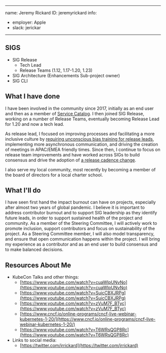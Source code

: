 -------------------------------------------------------------
name: Jeremy Rickard
ID: jeremyrickard
info:
  - employer: Apple
  - slack: jerickar
-------------------------------------------------------------

<!-- Please make a copy of this template as "candidate-yourname.md" and save it to
the election directory -->

## SIGS

- SIG Release
  - Tech Lead
  - Release Teams (1.12, 1.17-1.20, 1.23)
- SIG Architecture (Enhancements Sub-project owner)
- SIG CLI

## What I have done

I have been involved in the community since 2017, initially as an end user and then as a member of [Service Catalog](https://github.com/kubernetes-sigs/service-catalog). I then joined SIG Release, working on a number of Release Teams, eventually becoming Release Lead for 1.20 and now a tech lead.

As release lead, I focused on improving processes and facilitating a more inclusive culture by [requiring unconscious bias training for release leads](https://github.com/kubernetes/sig-release/issues/1251), implementing more asynchronous communication, and driving the creation of meetings in APAC/EMEA friendly times. Since then, I continue to focus on release team improvements and have worked across SIGs to build consensus and drive the adoption of [a release cadence change](https://github.com/kubernetes/enhancements/pull/2567).

I also serve my local community, most recently by becoming a member of the board of directors for a local charter school.

## What I'll do

I have seen first hand the impact burnout can have on projects, especially after almost two years of global pandemic. I believe it is important to address contributor burnout and to support SIG leadership as they identify future leads, in order to support sustained health of the project and community. As a member of the Steering Committee, I will actively work to promote inclusion, support contributors and focus on sustainability of the project. As a Steering Committee member, I will also model transparency, and ensure that open communication happens within the project. I will bring my experience as a contributor and as an end user to build consensus and to make balanced decisions. 


## Resources About Me

* KubeCon Talks and other things:
  * [https://www.youtube.com/watch?v=cuaWIpUNvNo](https://www.youtube.com/watch?v=cuaWIpUNvNo)
  * [https://www.youtube.com/watch?v=SuicCBXJRPg](https://www.youtube.com/watch?v=SuicCBXJRPg)
  * [https://www.youtube.com/watch?v=zVuM7F_BTyc](https://www.youtube.com/watch?v=zVuM7F_BTyc)
  * [https://www.cncf.io/online-programs/cncf-live-webinar-kubernetes-1-20/](https://www.cncf.io/online-programs/cncf-live-webinar-kubernetes-1-20/)
  * [https://www.youtube.com/watch?v=T6WRsQGP8Rc](https://www.youtube.com/watch?v=T6WRsQGP8Rc)
* Links to social media:
  * [https://twitter.com/jrrickard](https://twitter.com/jrrickard)

